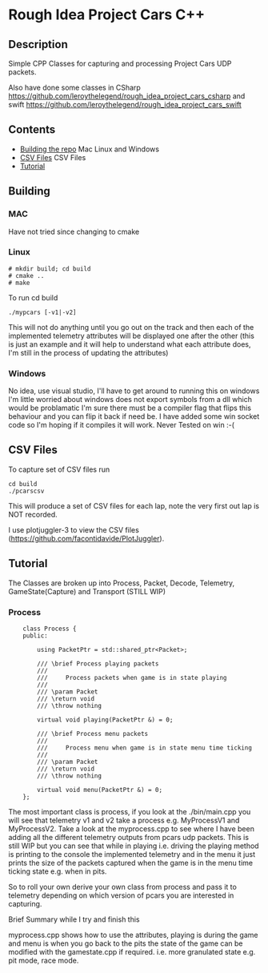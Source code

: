 # Rough Idea Project Cars C++

## Description

Simple CPP Classes for capturing and processing Project Cars UDP packets.


Also have done some classes in CSharp https://github.com/leroythelegend/rough_idea_project_cars_csharp and swift https://github.com/leroythelegend/rough_idea_project_cars_swift


## Contents

* [Building the repo](#P-Building) Mac Linux and Windows
* [CSV Files](#P-CSV) CSV Files
* [Tutorial](#P-Tutorial)

## <a name="P-Building"></a> Building

### MAC

Have not tried since changing to cmake

### Linux

```
# mkdir build; cd build
# cmake ..
# make
```

To run cd build

```
./mypcars [-v1|-v2]
```

This will not do anything until you go out on the track and then each of the implemented telemetry attributes will be displayed one after the other (this is just an example and it will help to understand what each attribute does, I'm still in the process of updating the attributes)

### Windows

No idea, use visual studio, I'll have  to get around to running this on windows I'm little worried about windows does not export symbols from a dll which would be problamatic I'm sure there must be a compiler flag that flips this behaviour and you can flip it back if need be. I have added some win socket code so I'm hoping if it compiles it will work. Never Tested on win :-(

## <a name="P-CSV"></a> CSV Files

To capture set of CSV files run

```
cd build
./pcarscsv
```

This will produce a set of CSV files for each lap, note the very first out lap is NOT recorded.

I use plotjuggler-3 to view the CSV files (https://github.com/facontidavide/PlotJuggler).


## <a name="P-Tutorial"></a> Tutorial

The Classes are broken up into Process, Packet, Decode, Telemetry, GameState(Capture) and Transport (STILL WIP)

### Process

```
    class Process {
    public:

        using PacketPtr = std::shared_ptr<Packet>;

        /// \brief Process playing packets
        ///
        ///     Process packets when game is in state playing
        ///
        /// \param Packet
        /// \return void
        /// \throw nothing

        virtual void playing(PacketPtr &) = 0;

        /// \brief Process menu packets
        ///
        ///     Process menu when game is in state menu time ticking
        ///
        /// \param Packet
        /// \return void
        /// \throw nothing

        virtual void menu(PacketPtr &) = 0;
    };
```

The most important class is process, if you look at the ./bin/main.cpp you will see that telemetry v1 and v2 take a process e.g. MyProcessV1 and MyProcessV2. Take a look at the myprocess.cpp to see where I have been adding all the different telemetry outputs from pcars udp packets. This is still WIP but you can see that while in playing i.e. driving the playing method is printing to the console the implemented telemetry and in the menu it just prints the size of the packets captured when the game is in the menu time ticking state e.g. when in pits. 

So to roll your own derive your own class from process and pass it to telemetry depending on which version of pcars you are interested in capturing. 

Brief Summary while I try and finish this

myprocess.cpp shows how to use the attributes, playing is during the game and menu is when you go back to the pits the state of the game can be modified with the gamestate.cpp if required. i.e. more granulated state e.g. pit mode, race mode.
